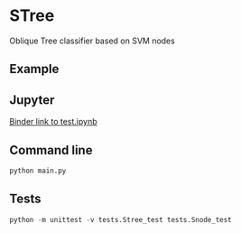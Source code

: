 # STree

Oblique Tree classifier based on SVM nodes

## Example

## Jupyter

[Binder link to test.ipynb](https://gesis.mybinder.org/binder/v2/gh/Doctorado-ML/STree/80b5cf8e722a0fc648624fbab69cd686847f906d)

## Command line

```python
python main.py
```

## Tests

```python
python -m unittest -v tests.Stree_test tests.Snode_test
```
